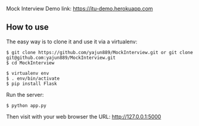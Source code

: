 Mock Interview Demo link:
https://itu-demo.herokuapp.com

How to use
----------

The easy way is to clone it and use it via a virtualenv:

    $ git clone https://github.com/yajun889/MockInterview.git or git clone git@github.com:yajun889/MockInterview.git
    $ cd MockInterview

    $ virtualenv env
    $ . env/bin/activate
    $ pip install Flask

Run the server:

    $ python app.py

Then visit with your web browser the URL: http://127.0.0.1:5000